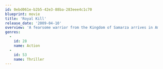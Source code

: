 ```yaml
---
id: 0ebd061e-b2b5-42e3-88ba-283eee4c1c70
blueprint: movie
title: 'Royal Kill'
release_date: '2009-04-10'
overview: 'A fearsome warrior from the Kingdom of Samarza arrives in America to assassinate a high school girl. The girl does not know it, but she is the last living heir to the Kingdom. A noble guard arrives in America to protect the young princess.'
genres:
  -
    id: 28
    name: Action
  -
    id: 53
    name: Thriller
---
```


